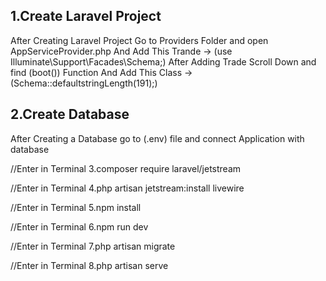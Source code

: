 ## 1.Create Laravel Project

After Creating Laravel Project
Go to Providers Folder and open AppServiceProvider.php
And Add This Trande -> (use Illuminate\Support\Facades\Schema;)
After Adding Trade Scroll Down and find (boot()) Function
And Add This Class -> (Schema::defaultstringLength(191);)

## 2.Create Database

After Creating a Database
go to (.env) file and connect Application with database

//Enter in Terminal 
3.composer require laravel/jetstream

//Enter in Terminal
4.php artisan jetstream:install livewire

//Enter in Terminal
5.npm install

//Enter in Terminal
6.npm run dev

//Enter in Terminal
7.php artisan migrate

//Enter in Terminal
8.php artisan serve
